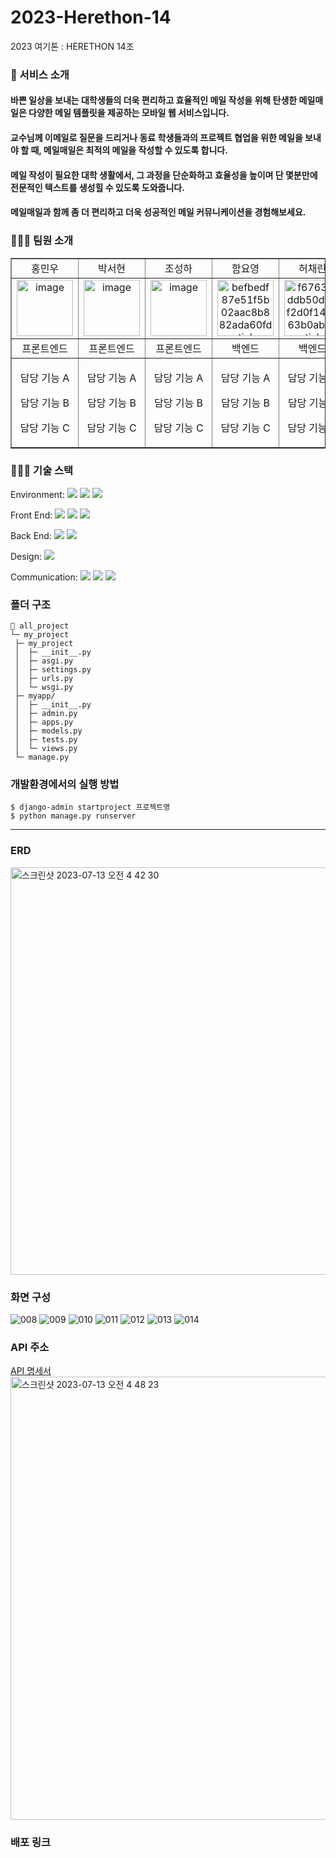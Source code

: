 # 2023-Herethon-14
2023 여기톤 : HERETHON 14조


### 📨 서비스 소개
#### 바쁜 일상을 보내는 대학생들의 더욱 편리하고 효율적인 메일 작성을 위해 탄생한 메일매일은 다양한 메일 템플릿을 제공하는 모바일 웹 서비스입니다. 
#### 교수님께 이메일로 질문을 드리거나 동료 학생들과의 프로젝트 협업을 위한 메일을 보내야 할 때, 메일매일은 최적의 메일을 작성할 수 있도록 합니다. 
#### 메일 작성이 필요한 대학 생활에서, 그 과정을 단순화하고 효율성을 높이며 단 몇분만에 전문적인 텍스트를 생성힐 수 있도록 도와줍니다. 
#### 메일매일과 함께 좀 더 편리하고 더욱 성공적인 메일 커뮤니케이션을 경험해보세요.


### 🙆🏻‍♀️ 팀원 소개

  <table border="" cellspacing="0" cellpadding="0" width="100%">
  <tr width="100%">
  <td align="center">홍민우</a></td>
  <td align="center">박서현</a></td>
  <td  align="center">조성하</a></td>
    <td  align="center">함요영</a></td>
    <td  align="center">허채린</a></td>
  </tr>
  <tr width="100%">
  <td  align="center"><a href="https://imgbb.com/"><a href="https://imgbb.com/"><img src="https://i.ibb.co/dLxQ0GQ/image.jpg" alt="image" border="0" width = "90px"></a></td>
  <td  align="center"><a href="https://imgbb.com/"><a href="https://imgbb.com/"><img src="https://i.ibb.co/hKP4hKS/image.png" alt="image" border="0" width = "90px"></a></td>
  <td  align="center"><a href="https://ibb.co/RzQjL2D"><img src="https://i.ibb.co/SRVfqN3/image.jpg" alt="image" border="0" width="90px"></a></td>
    <td  align="center"><a href="https://imgbb.com/"><img src="https://i.ibb.co/sWXnzcJ/befbedf87e51f5b02aac8b882ada60fd-sticker.png" alt="befbedf87e51f5b02aac8b882ada60fd-sticker" border="0" width="90px"></a></td>
  <td  align="center"><a href="https://imgbb.com/"><img src="https://i.ibb.co/MRr1QMW/f67635fddb50d05f2d0f142e63b0ab5c-sticker.png" alt="f67635fddb50d05f2d0f142e63b0ab5c-sticker" border="0" width="90px"></a></td>
  </tr>
  <tr width="100%">
  <td  align="center">프론트엔드</td>
    <td  align="center">프론트엔드</td>
  <td  align="center">프론트엔드</td>
  <td  align="center">백엔드</td>
    <td  align="center">백엔드</td>
     </tr>
      <tr width="100%">
          <td  align="center"><p>담당 기능 A</p><p>담당 기능 B</p><p>담당 기능 C</p></td>
           <td  align="center"><p>담당 기능 A</p><p>담당 기능 B</p><p>담당 기능 C</p></td>
            <td  align="center"><p>담당 기능 A</p><p>담당 기능 B</p><p>담당 기능 C</p></td>
        <td  align="center"><p>담당 기능 A</p><p>담당 기능 B</p><p>담당 기능 C</p></td>
        <td  align="center"><p>담당 기능 A</p><p>담당 기능 B</p><p>담당 기능 C</p></td>
     </tr>
  </table>

### 👨🏻‍💻 기술 스택

  <span>Environment: </span><img src="https://img.shields.io/badge/visualstudiocode-007ACC?style=for-the-badge&logo=visualstudiocode&logoColor=white">
  <img src="https://img.shields.io/badge/git-F05032?style=for-the-badge&logo=git&logoColor=white">
  <img src="https://img.shields.io/badge/github-181717?style=for-the-badge&logo=github&logoColor=white">
  
  <span>Front End: </span> <img src="https://img.shields.io/badge/html-E34F26?style=for-the-badge&logo=html5&logoColor=white"> <img src="https://img.shields.io/badge/css-1572B6?style=for-the-badge&logo=css3&logoColor=white"> <img src="https://img.shields.io/badge/javascript-F7DF1E?style=for-the-badge&logo=javascript&logoColor=black">

  <span>Back End: </span><img src="https://img.shields.io/badge/python-3776AB?style=for-the-badge&logo=python&logoColor=white"> <img src="https://img.shields.io/badge/django-092E20?style=for-the-badge&logo=Django&logoColor=white">

  <span>Design: </span> <img src="https://img.shields.io/badge/figma-F24E1E?style=for-the-badge&logo=figma&logoColor=white">

 <span>Communication: </span> <img src="https://img.shields.io/badge/googlemeet-00897B?style=for-the-badge&logo=googlemeet&logoColor=white">
<img src="https://img.shields.io/badge/notion-000000?style=for-the-badge&logo=notion&logoColor=white">
<img src="https://img.shields.io/badge/discord-5865F2?style=for-the-badge&logo=discord&logoColor=white">


### 폴더 구조

  ```
  📂 all_project
  └─ my_project
   ├─ my_project
   │  ├─ __init__.py
   │  ├─ asgi.py
   │  ├─ settings.py
   │  ├─ urls.py
   │  └─ wsgi.py
   ├─ myapp/
   │  ├─ __init__.py
   │  ├─ admin.py
   │  ├─ apps.py
   │  ├─ models.py
   │  ├─ tests.py
   │  └─ views.py
   └─ manage.py
  ```

### 개발환경에서의 실행 방법
  ```
  $ django-admin startproject 프로젝트명
  $ python manage.py runserver
  ```
  <hr/>

### ERD
<a href="https://www.erdcloud.com/d/HzeYqpy4aMjGPFyg4"><img width="652" alt="스크린샷 2023-07-13 오전 4 42 30" src="https://github.com/2023-HERETHON/2023-Herethon-14/assets/100216331/43c04524-ad33-4f3b-b888-a42ebd04b8a6"></a>

### 화면 구성
![008](https://github.com/2023-HERETHON/2023-Herethon-14/assets/80439045/cdfd3c9a-c2aa-4643-934d-faf76982be9a)
![009](https://github.com/2023-HERETHON/2023-Herethon-14/assets/80439045/3abdd352-c5dc-4922-82e4-d0ba12a50626)
![010](https://github.com/2023-HERETHON/2023-Herethon-14/assets/80439045/98cb1736-c8ab-43ea-995d-52cf5dff7a07)
![011](https://github.com/2023-HERETHON/2023-Herethon-14/assets/80439045/29494bba-8f8e-4da2-aebe-466bfd2e8e22)
![012](https://github.com/2023-HERETHON/2023-Herethon-14/assets/80439045/fbc9d9ea-ff1b-4fa6-82a7-7fc44cacb72c)
![013](https://github.com/2023-HERETHON/2023-Herethon-14/assets/80439045/044300c9-e203-4993-b0ae-e2fbf92ffeee)
![014](https://github.com/2023-HERETHON/2023-Herethon-14/assets/80439045/fbf95561-4d30-452e-bd2a-e35b5957a39d)




### API 주소
<a href="https://seed-sponge-14c.notion.site/7143a78f02464309a2b206fa4ae0be65?v=82176055abaa4005945aa129275b93d9&pvs=4">API 명세서</a><br><img width="709" alt="스크린샷 2023-07-13 오전 4 48 23" src="https://github.com/2023-HERETHON/2023-Herethon-14/assets/100216331/7ffd6b38-9a25-4012-97a5-b6c3c219aa00">


### 배포 링크
